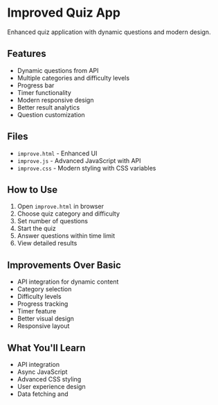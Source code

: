# Improved Quiz App

Enhanced quiz application with dynamic questions and modern design.

## Features

- Dynamic questions from API
- Multiple categories and difficulty levels
- Progress bar
- Timer functionality
- Modern responsive design
- Better result analytics
- Question customization

## Files

- `improve.html` - Enhanced UI
- `improve.js` - Advanced JavaScript with API
- `improve.css` - Modern styling with CSS variables

## How to Use

1. Open `improve.html` in browser
2. Choose quiz category and difficulty
3. Set number of questions
4. Start the quiz
5. Answer questions within time limit
6. View detailed results

## Improvements Over Basic

- API integration for dynamic content
- Category selection
- Difficulty levels
- Progress tracking
- Timer feature
- Better visual design
- Responsive layout

## What You'll Learn

- API integration
- Async JavaScript
- Advanced CSS styling
- User experience design
- Data fetching and
